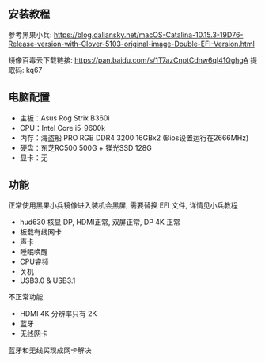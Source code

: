 ## 安装教程

参考黑果小兵: https://blog.daliansky.net/macOS-Catalina-10.15.3-19D76-Release-version-with-Clover-5103-original-image-Double-EFI-Version.html


镜像百毒云下载链接: https://pan.baidu.com/s/1T7azCnptCdnw6qI41QghgA 提取码: kq67

## 电脑配置

* 主板：Asus Rog Strix B360i
* CPU：Intel Core i5-9600k
* 内存：海盗船 PRO RGB DDR4 3200 16GBx2 (Bios设置运行在2666MHz)
* 硬盘：东芝RC500 500G + 镁光SSD 128G
* 显卡：无

## 功能

正常使用黑果小兵镜像进入装机会黑屏, 需要替换 EFI 文件, 详情见小兵教程

* hud630 核显 DP, HDMI正常, 双屏正常, DP 4K 正常
* 板载有线网卡
* 声卡
* 睡眠唤醒
* CPU睿频
* 关机
* USB3.0 & USB3.1

不正常功能
* HDMI 4K 分辨率只有 2K
* 蓝牙
* 无线网卡

蓝牙和无线买现成网卡解决
